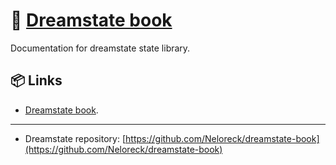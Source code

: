 # 🎸 [Dreamstate book](https://github.com/Neloreck/dreamstate)

Documentation for dreamstate state library.

## 📦 Links

- [Dreamstate book](https://xray-forge.github.io/stalker-xrf-book).

---

- Dreamstate repository: [https://github.com/Neloreck/dreamstate-book](https://github.com/Neloreck/dreamstate-book)
